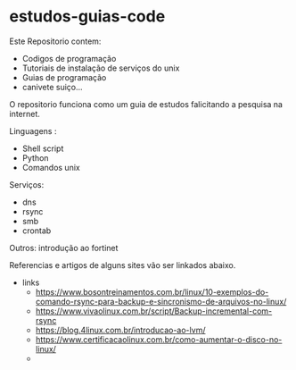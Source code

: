 # estudos-guias-code
Este Repositorio contem:

- Codigos de programação
- Tutoriais de instalação de serviços do unix 
- Guias de programação 
- canivete suiço...

O repositorio funciona como um guia de estudos falicitando a pesquisa na internet. 

Linguagens : 
  - Shell script
  - Python
  - Comandos unix

Serviços:
  - dns 
  - rsync
  - smb
  - crontab

Outros:
introdução ao fortinet 

Referencias e artigos  de alguns sites vão ser linkados abaixo. 
- links 
  - https://www.bosontreinamentos.com.br/linux/10-exemplos-do-comando-rsync-para-backup-e-sincronismo-de-arquivos-no-linux/
  - https://www.vivaolinux.com.br/script/Backup-incremental-com-rsync
  - https://blog.4linux.com.br/introducao-ao-lvm/
  - https://www.certificacaolinux.com.br/como-aumentar-o-disco-no-linux/
  - 

